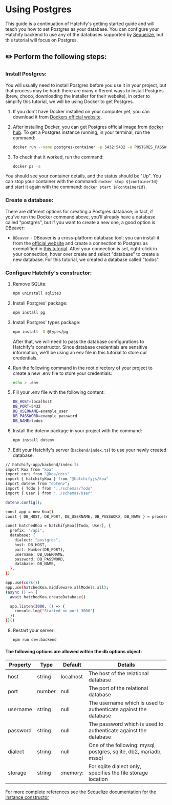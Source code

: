 # Using Postgres

This guide is a continuation of Hatchify's getting started guide and will teach you how to set Postgres as your database. You can configure your Hatchify backend to use any of the databases supported by [Sequelize](https://sequelize.org/api/v6/class/src/sequelize.js~sequelize#instance-constructor-constructor), but this tutorial will focus on Postgres.

 ## ✏️ Perform the following steps:
  
### Install Postgres: 

You will usually need to install Postgres before you use it in your project, but that process may be hard: there are many different ways to install Postgres (brew, choco, downloading the installer for their website), in order to simplify this tutorial, we will be using Docker to get Postgres. 

1. If you don't have Docker installed on your computer yet, you can download it from [Dockers official website](https://www.docker.com/products/docker-desktop/).
  
2. After installing Docker, you can get Postgres official image from [docker hub](https://hub.docker.com/_/postgres). To get a Postgres instance running, in your terminal, run the command: 
    
    ``` bash
    docker run --name postgres-container -p 5432:5432 -e POSTGRES_PASSWORD=example_password -e POSTGRES_USER=example_user -d postgres
    ```
    
3. To check that it worked, run the command: 

    ``` bash
    docker ps -a
    ```
    
You should see your container details, and the status should be "Up". You can stop your container with the command: `docker stop ${containerId}` and start it again with the command: `docker start ${containerId}`.
 
### Create a database: 

There are different options for creating a Postgres database; in fact, if you've run the Docker command above, you'll already have a database called "postgres", but if you want to create a new one, a good option is DBeaver:  

 -   `DBeaver` - DBeaver is a cross-platform database tool; you can install it from the [official website](https://dbeaver.io/download/) and create a connection to Postgres as exemplified in [this tutorial](https:/dbeaver.com/2022/03/03/how-to-create-database-connection-in-dbeaver/). After your connection is set, right-click in your connection, hover over create and select "database" to create a new database. For this tutorial, we created a database called "todos".
  
### Configure Hatchify's constructor: 

1.  Remove SQLite:

    ``` bash
    npm uninstall sqlite3
    ```
2.  Install Postgres' package:

    ``` bash
    npm install pg
    ```
3.  Install Postgres' types package:

    ``` bash
    npm install -D @types/pg
    ```

    After that, we will need to pass the database configurations to Hatchify's constructor. Since database credentials are sensitive information, we'll be using an env file in this tutorial to store our credentials.

4. Run the following command in the root directory of your project to create a new .env file to store your credentials: 

    ``` bash
    echo > .env
    ```
    
5. Fill your .env file with the following content:

    ```bash
    DB_HOST=localhost
    DB_PORT=5432
    DB_USERNAME=example_user
    DB_PASSWORD=example_password
    DB_NAME=todos
    ```

6. Install the dotenv package in your project with the command: 

    ```bash
    npm install dotenv
    ```

7. Edit your Hatchify's server (`backend/index.ts`) to use your newly created database:


```bash
// hatchify-app/backend/index.ts
import Koa from "koa"
import cors from "@koa/cors"
import { hatchifyKoa } from "@hatchifyjs/koa"
import dotenv from "dotenv";
import { Todo } from "../schemas/Todo"
import { User } from "../schemas/User"

dotenv.config();

const app = new Koa()
const { DB_HOST, DB_PORT, DB_USERNAME, DB_PASSWORD, DB_NAME } = process.env;

const hatchedKoa = hatchifyKoa([Todo, User], {
  prefix: "/api",
  database: {
    dialect: "postgres",
    host: DB_HOST,
    port: Number(DB_PORT),
    username: DB_USERNAME,
    password: DB_PASSWORD, 
    database: DB_NAME,
  },
})

app.use(cors())
app.use(hatchedKoa.middleware.allModels.all);
(async () => {
  await hatchedKoa.createDatabase()

  app.listen(3000, () => {
    console.log("Started on port 3000")
  })
})()
```  

8. Restart your server: 

    ```bash
    npm run dev:backend
    ```
    
#### The following options are allowed within the db options object:

| Property | Type   | Default   | Details                                                            |
| -------- | ------ | --------- | ------------------------------------------------------------------ |
| host     | string | localhost | The host of the relational database                                |
| port     | number | null      | The port of the relational database                                |
| username | string | null      | The username which is used to authenticate against the database    |
| password | string | null      | The password which is used to authenticate against the database    |
| dialect  | string | null      | One of the following: mysql, postgres, sqlite, db2, mariadb, mssql |
| storage  | string | :memory:  | For sqlite dialect only, specifies the file storage location       |

For more complete references see the Sequelize documentation [for the instance constructor](https://sequelize.org/api/v6/class/src/sequelize.js~sequelize#instance-constructor-constructor)